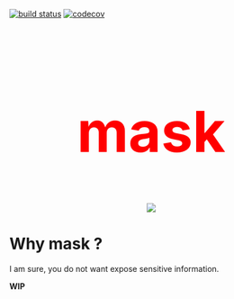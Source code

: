 [![build status](https://github.com/navyad/mask/actions/workflows/main.yml/badge.svg)](https://github.com/navyad/mask/actions/workflows/main.yml/badge.svg) [![codecov](https://codecov.io/gh/navyad/mask/branch/master/graph/badge.svg?token=WVEW7WBD1A)](https://codecov.io/gh/navyad/mask)

<div align="center">
<h1 style="color:red;font-size:100px;">mask</h1> 
<img src="https://user-images.githubusercontent.com/1172317/232051551-aa101f2b-dfa0-4254-a125-dc159e56aad6.png">
</div>


# Why mask ?
I am sure, you do not want expose sensitive information.

<b>WIP</b>
